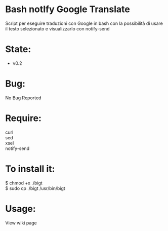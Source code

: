 Bash notIfy Google Translate
============================
Script per eseguire traduzioni con Google in bash con la possibilità di usare il testo
selezionato e visualizzarlo con notify-send

State:
======
* v0.2

Bug:
====
No Bug Reported

Require:
========
curl<br/>
sed<br/>
xsel<br/>
notify-send<br/>

To install it:
==============
$ chmod +x ./bigt<br/>
$ sudo cp ./bigt /usr/bin/bigt

Usage:
======
View wiki page
